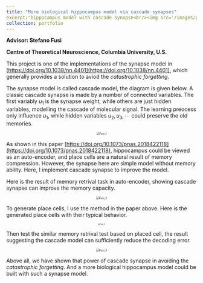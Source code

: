 ```yaml
---
title: "More biological hippocampus model via cascade synapses"
excerpt:"hippocampus model with cascade synapse<br/><img src='/images/projects/fusi_4.png'>"
collection: portfolio
---
```




**Advisor: Stefano Fusi**

**Centre of Theoretical Neuroscience, Columbia University, U.S.** 

This project is one of the implementations of the synapse model in [https://doi.org/10.1038/nn.4401](https://doi.org/10.1038/nn.4401), which generally provides a solution to aviod the *catastrophic forgetting*. 

The synapse model is called cascade model, the diagram is given below. A classic cascade synapse is made by a number of connected variables. The first variably $u_1$ is the synapse weight, while others are just hidden variables, modelling the cascade of molecular signal. The learning preocess only influence $u_1$, while hidden variables $u_2, u_3,\cdots$ could preserve the old memories.

<p><center><img src="http://qiuyoungwang.github.io/images/projects/fusi_1.png" alt="Fusi_1" style="zoom: 50%" ></center></p>

As shown in this paper [https://doi.org/10.1073/pnas.2018422118](https://doi.org/10.1073/pnas.2018422118), hippocampus could be viewed as an auto-encoder, and place cells are a natural result of memory compression. However, the synapse here are simple model without memory ability. Here, I implement cascade synapse to improve the model.

Here is the result of memory retrival task in auto-encoder, showing cascade synapse can improve the memory capacity.

<p><center><img src="http://qiuyoungwang.github.io/images/projects/fusi_2.png" alt="Fusi_2" style="zoom: 50%" ></center></p>
To generate place cells, I use the method in the paper above. Here is the generated place cells with their typical behavior.

<p><center><img src="http://qiuyoungwang.github.io/images/projects/fusi_4.png" alt="Fusi_4" style="zoom: 30%" ></center></p>

Then test the similar memory retrival test based on placed cell, the result suggesting the cascade model can sufficiently reduce the decoding error.

<p><center><img src="http://qiuyoungwang.github.io/images/projects/fusi_3.png" alt="Fusi_3" style="zoom: 50%" ></center></p>

Above all, we have shown that power of cascade synapse in avoiding the *catastrophic forgetting*. And a more biological hippocampus model could be built with such a synapse model.
